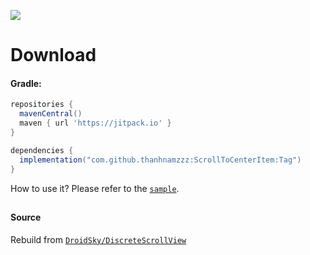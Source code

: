 [![](https://jitpack.io/v/thanhnamzzz/ScrollToCenterItem.svg)](https://jitpack.io/#thanhnamzzz/ScrollToCenterItem)

# Download
#### Gradle:

```gradle
repositories {
  mavenCentral()
  maven { url 'https://jitpack.io' }
}

dependencies {
  implementation("com.github.thanhnamzzz:ScrollToCenterItem:Tag")
}
```

How to use it? Please refer to the [`sample`](https://github.com/thanhnamzzz/ScrollToCenterItem/blob/master/app/src/main/java/io/virgo/scrolltocenteritem/MainActivity.kt).

##
#### Source
Rebuild from [`DroidSky/DiscreteScrollView`](https://github.com/DroidSky/DiscreteScrollView)
